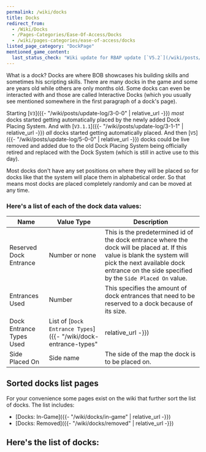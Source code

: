 ```yaml
---
permalink: /wiki/docks
title: Docks
redirect_from:
  - /Wiki/Docks
  - /Pages-Categories/Ease-Of-Access/Docks
  - /wiki/pages-categories/ease-of-access/docks
listed_page_category: "DockPage"
mentioned_game_content:
  last_status_check: "Wiki update for RBAP update [`V5.2`](/wiki/posts/update-log/5-2-0)"
---
```


What is a dock? Docks are where BOB showcases his building skills and sometimes his scripting skills. There are many docks in the game and some are years old while others are only months old. Some docks can even be interacted with and those are called Interactive Docks (which you usually see mentioned somewhere in the first paragraph of a dock's page).

Starting [`V3`]({{- "/wiki/posts/update-log/3-0-0" | relative_url -}}) *most* docks started getting automatically placed by the newly added Dock Placing System. And with [`V3.1.1`]({{- "/wiki/posts/update-log/3-1-1" | relative_url -}}) *all* docks started getting automatically placed. And then [`V5`]({{- "/wiki/posts/update-log/5-0-0" | relative_url -}}) docks could be live removed and added due to the old Dock Placing System being officially retired and replaced with the Dock System (which is still in active use to this day).

Most docks don't have any set positions on where they will be placed so for docks like that the system will place them in alphabetical order. So that means most docks are placed completely randomly and can be moved at any time.

### Here's a list of each of the dock data values:

| Name | Value Type | Description |
|-|-|-|
| Reserved Dock Entrance	| Number or none																		| This is the predetermined id of the dock entrance where the dock will be placed at. If this value is blank the system will pick the next available dock entrance on the side specified by the `Side Placed On` value. |
| Entrances Used			| Number																				| This specifies the amount of dock entrances that need to be reserved to a dock because of its size. |
| Dock Entrance Types Used	| List of [`Dock Entrance Types`]({{- "/wiki/dock-entrance-types" | relative_url -}})	| For each dock entrance that is taken up by a dock this value specifies what the dock entrance type of each of those dock entrances is. |
| Side Placed On			| Side name																				| The side of the map the dock is to be placed on. |

## Sorted docks list pages

For your convenience some pages exist on the wiki that further sort the list of docks. The list includes:

* [Docks: In-Game]({{- "/wiki/docks/in-game" | relative_url -}})
* [Docks: Removed]({{- "/wiki/docks/removed" | relative_url -}})

## Here's the list of docks: